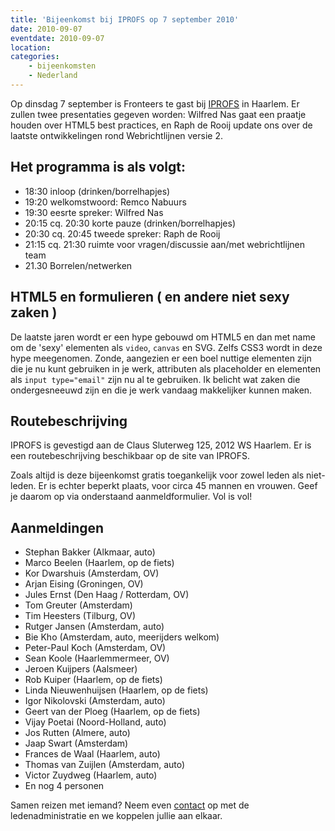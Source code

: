 ```yaml
---
title: 'Bijeenkomst bij IPROFS op 7 september 2010'
date: 2010-09-07
eventdate: 2010-09-07
location:
categories:
    - bijeenkomsten
    - Nederland
---
```


Op dinsdag 7 september is Fronteers te gast bij [IPROFS](http://iprofs.nl) in Haarlem. Er zullen twee presentaties gegeven worden: Wilfred Nas gaat een praatje houden over HTML5 best practices, en Raph de Rooij update ons over de laatste ontwikkelingen rond Webrichtlijnen versie 2.

## Het programma is als volgt:

-   18:30 inloop (drinken/borrelhapjes)
-   19:20 welkomstwoord: Remco Nabuurs
-   19:30 eesrte spreker: Wilfred Nas
-   20:15 cq. 20:30 korte pauze (drinken/borrelhapjes)
-   20:30 cq. 20:45 tweede spreker: Raph de Rooij
-   21:15 cq. 21:30 ruimte voor vragen/discussie aan/met webrichtlijnen team
-   21.30 Borrelen/netwerken

## HTML5 en formulieren ( en andere niet sexy zaken )

De laatste jaren wordt er een hype gebouwd om HTML5 en dan met name om de 'sexy' elementen als `video`, `canvas` en SVG. Zelfs CSS3 wordt in deze hype meegenomen. Zonde, aangezien er een boel nuttige elementen zijn die je nu kunt gebruiken in je werk, attributen als placeholder en elementen als `input type="email"` zijn nu al te gebruiken. Ik belicht wat zaken die ondergesneeuwd zijn en die je werk vandaag makkelijker kunnen maken.

## Routebeschrijving

IPROFS is gevestigd aan de Claus Sluterweg 125, 2012 WS Haarlem. Er is een routebeschrijving beschikbaar op de site van IPROFS.

Zoals altijd is deze bijeenkomst gratis toegankelijk voor zowel leden als niet-leden. Er is echter beperkt plaats, voor circa 45 mannen en vrouwen. Geef je daarom op via onderstaand aanmeldformulier. Vol is vol!

## Aanmeldingen

-   Stephan Bakker (Alkmaar, auto)
-   Marco Beelen (Haarlem, op de fiets)
-   Kor Dwarshuis (Amsterdam, OV)
-   Arjan Eising (Groningen, OV)
-   Jules Ernst (Den Haag / Rotterdam, OV)
-   Tom Greuter (Amsterdam)
-   Tim Heesters (Tilburg, OV)
-   Rutger Jansen (Amsterdam, auto)
-   Bie Kho (Amsterdam, auto, meerijders welkom)
-   Peter-Paul Koch (Amsterdam, OV)
-   Sean Koole (Haarlemmermeer, OV)
-   Jeroen Kuijpers (Aalsmeer)
-   Rob Kuiper (Haarlem, op de fiets)
-   Linda Nieuwenhuijsen (Haarlem, op de fiets)
-   Igor Nikolovski (Amsterdam, auto)
-   Geert van der Ploeg (Haarlem, op de fiets)
-   Vijay Poetai (Noord-Holland, auto)
-   Jos Rutten (Almere, auto)
-   Jaap Swart (Amsterdam)
-   Frances de Waal (Haarlem, auto)
-   Thomas van Zuijlen (Amsterdam, auto)
-   Victor Zuydweg (Haarlem, auto)
-   En nog 4 personen

Samen reizen met iemand? Neem even [contact](/contact) op met de ledenadministratie en we koppelen jullie aan elkaar.
